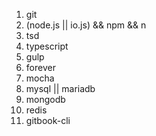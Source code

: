 1. git
2. (node.js || io.js) && npm && n
3. tsd
4. typescript
5. gulp
6. forever
7. mocha
8. mysql || mariadb
9. mongodb
10. redis
11. gitbook-cli